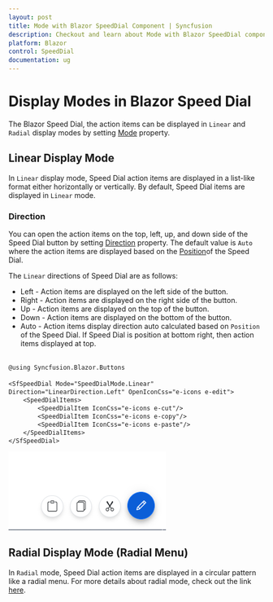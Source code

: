 ```yaml
---
layout: post
title: Mode with Blazor SpeedDial Component | Syncfusion
description: Checkout and learn about Mode with Blazor SpeedDial component in Blazor Server App and Blazor WebAssembly App.
platform: Blazor
control: SpeedDial
documentation: ug
---
```


# Display Modes in Blazor Speed Dial

The Blazor Speed Dial, the action items can be displayed in `Linear` and `Radial` display modes by setting [Mode](https://help.syncfusion.com/cr/blazor/Syncfusion.Blazor.Buttons.SfSpeedDial.html#Syncfusion_Blazor_Buttons_SfSpeedDial_Mode) property.

## Linear Display Mode

In `Linear` display mode, Speed Dial action items are displayed in a list-like format either horizontally or vertically. By default, Speed Dial items are displayed in `Linear` mode.

### Direction

You can open the action items on the top, left, up, and down side of the Speed Dial button by setting [Direction](https://help.syncfusion.com/cr/blazor/Syncfusion.Blazor.Buttons.SfSpeedDial.html#Syncfusion_Blazor_Buttons_SfSpeedDial_Direction) property. The default value is `Auto` where the action items are displayed based on the [Position](https://help.syncfusion.com/cr/blazor/Syncfusion.Blazor.Buttons.SfSpeedDial.html#Syncfusion_Blazor_Buttons_SfSpeedDial_Position)of the Speed Dial.

The `Linear` directions of Speed Dial are as follows:

* Left - Action items are displayed on the left side of the button.
* Right - Action items are displayed on the right side of the button.
* Up - Action items are displayed on the top of the button.
* Down - Action items are displayed on the bottom of the button.
* Auto - Action items display direction auto calculated based on `Position` of the Speed Dial. If Speed Dial is position at bottom right, then action items displayed at top.

```cshtml

@using Syncfusion.Blazor.Buttons

<SfSpeedDial Mode="SpeedDialMode.Linear" Direction="LinearDirection.Left" OpenIconCss="e-icons e-edit">
    <SpeedDialItems>
        <SpeedDialItem IconCss="e-icons e-cut"/>
        <SpeedDialItem IconCss="e-icons e-copy"/>
        <SpeedDialItem IconCss="e-icons e-paste"/>
    </SpeedDialItems>
</SfSpeedDial>

```

![Blazor Speed Dial Linear Mode](./images/SDLinear.png)

## Radial Display Mode (Radial Menu)

In `Radial` mode, Speed Dial action items are displayed in a circular pattern like a radial menu. For more details about radial mode, check out the link [here](https://blazor.syncfusion.com/documentation/speeddial/radial-menu).